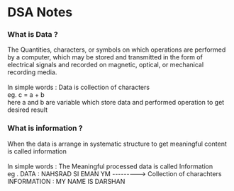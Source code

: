 <!-- DSA Notes is created by following Neso Acadmy series of Data Structure by Jaspreet -->

# DSA Notes

### What is Data ?

The Quantities, characters, or symbols on which operations are performed by a computer, which may be stored and transmitted in the form of electrical signals and recorded on magnetic, optical, or mechanical recording media. <br> <br>
In simple words : Data is collection of characters
<br>
eg. c = a + b <br>
here a and b are variable which store data and performed operation to get desired result <br>

### What is information ?

When the data is arrange in systematic structure to get meaningful content is called information
<br><br>
In simple words : The Meaningful processed data is called Information
<br>
eg . DATA : NAHSRAD SI EMAN YM ---------> Collection of charachters
INFORMATION : MY NAME IS DARSHAN
